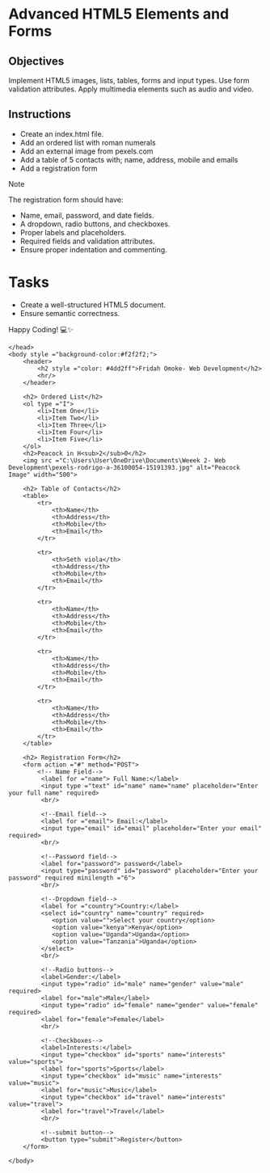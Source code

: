 # Advanced HTML5 Elements and Forms

## Objectives
Implement HTML5 images, lists, tables, forms and input types.
Use form validation attributes.
Apply multimedia elements such as audio and video.

## Instructions

- Create an index.html file.
- Add an ordered list with roman numerals
- Add an external image from pexels.com
- Add a table of 5 contacts with; name, address, mobile and emails
- Add a registration form
  

>[!NOTE]
>  The registration form should have:
>- Name, email, password, and date fields.
>- A dropdown, radio buttons, and checkboxes.
>- Proper labels and placeholders.
>- Required fields and validation attributes.
>- Ensure proper indentation and commenting.

 
# Tasks
- Create a well-structured HTML5 document.
- Ensure semantic correctness.

Happy Coding! 💻✨



<!DOCTYPE html>
<html>
    <head>
        <meta charset="UTF-8">
        <meta name="viewport" content="width=device-width, initial-scale=1.0">
        <title> Fridah's Website</title>

    </head>
    <body style ="background-color:#f2f2f2;">
        <header>
            <h2 style ="color: #4dd2ff">Fridah Omoke- Web Development</h2>
            <hr/>
        </header>

        <h2> Ordered List</h2>
        <ol type ="I">
            <li>Item One</li>
            <li>Item Two</li>
            <li>Item Three</li>
            <li>Item Four</li>
            <li>Item Five</li>
        </ol>
        <h2>Peacock in H<sub>2</sub>0</h2>
        <img src ="C:\Users\User\OneDrive\Documents\Weeek 2- Web Development\pexels-rodrigo-a-36100054-15191393.jpg" alt="Peacock Image" width="500">

        <h2> Table of Contacts</h2>
        <table>
            <tr>
                <th>Name</th>
                <th>Address</th>
                <th>Mobile</th>
                <th>Email</th>
            </tr>

            <tr>
                <th>Seth viola</th>
                <th>Address</th>
                <th>Mobile</th>
                <th>Email</th>
            </tr>

            <tr>
                <th>Name</th>
                <th>Address</th>
                <th>Mobile</th>
                <th>Email</th>
            </tr>

            <tr>
                <th>Name</th>
                <th>Address</th>
                <th>Mobile</th>
                <th>Email</th>
            </tr>

            <tr>
                <th>Name</th>
                <th>Address</th>
                <th>Mobile</th>
                <th>Email</th>
            </tr>
        </table>

        <h2> Registration Form</h2>
        <form action ="#" method="POST">
            <!-- Name Field-->
             <label for ="name"> Full Name:</label>
             <input type ="text" id="name" name="name" placeholder="Enter your full name" required>
             <br/>

             <!--Email field-->
             <label for ="email"> Email:</label>
             <input type="email" id="email" placeholder="Enter your email" required>
             <br/>

             <!--Password field-->
             <label for="password"> password</label>
             <input type="password" id="password" placeholder="Enter your password" required minilength ="6">
             <br/>

             <!--Dropdown field-->
             <label for ="country">Country:</label>
             <select id="country" name="country" required>
                <option value="">Select your country</option>
                <option value="kenya">Kenya</option>
                <option value="Uganda">Uganda</option>
                <option value="Tanzania">Uganda</option>
             </select>
             <br/>

             <!--Radio buttons-->
             <label>Gender:</label>
             <input type="radio" id="male" name="gender" value="male" required>
             <label for="male">Male</label>
             <input type="radio" id="female" name="gender" value="female" required>
             <label for="female">Female</label>
             <br/>

             <!--Checkboxes-->
             <label>Interests:</label>
             <input type="checkbox" id="sports" name="interests" value="sports">
             <label for="sports">Sports</label>
             <input type="checkbox" id="music" name="interests" value="music">
             <label for="music">Music</label>
             <input type="checkbox" id="travel" name="interests" value="travel">
             <label for="travel">Travel</label>
             <br/>

             <!--submit button-->
             <button type="submit">Register</button>
        </form>

    </body>
</html>
